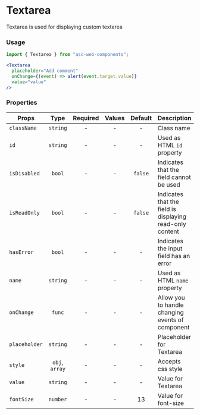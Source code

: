 # Textarea

Textarea is used for displaying custom textarea

### Usage

```js
import { Textarea } from "asc-web-components";
```

```jsx
<Textarea
  placeholder="Add comment"
  onChange={(event) => alert(event.target.value)}
  value="value"
/>
```

### Properties

| Props         |      Type      | Required | Values | Default | Description                                              |
| ------------- | :------------: | :------: | :----: | :-----: | -------------------------------------------------------- |
| `className`   |    `string`    |    -     |   -    |    -    | Class name                                               |
| `id`          |    `string`    |    -     |   -    |    -    | Used as HTML `id` property                               |
| `isDisabled`  |     `bool`     |    -     |   -    | `false` | Indicates that the field cannot be used                  |
| `isReadOnly`  |     `bool`     |    -     |   -    | `false` | Indicates that the field is displaying read-only content |
| `hasError`    |     `bool`     |    -     |   -    |    -    | Indicates the input field has an error                   |
| `name`        |    `string`    |    -     |   -    |    -    | Used as HTML `name` property                             |
| `onChange`    |     `func`     |    -     |   -    |    -    | Allow you to handle changing events of component         |
| `placeholder` |    `string`    |    -     |   -    |    -    | Placeholder for Textarea                                 |
| `style`       | `obj`, `array` |    -     |   -    |    -    | Accepts css style                                        |
| `value`       |    `string`    |    -     |   -    |    -    | Value for Textarea                                       |
| `fontSize`    |    `number`    |    -     |   -    |   13    | Value for font-size                                      |
